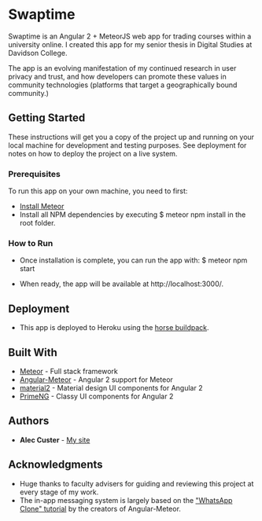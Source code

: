 # Swaptime

Swaptime is an Angular 2 + MeteorJS web app for trading courses within a university online.
I created this app for my senior thesis in Digital Studies at Davidson College.

The app is an evolving manifestation of my continued research in user privacy and trust, and how
developers can promote these values in community technologies (platforms that target a
geographically bound community.)

## Getting Started

These instructions will get you a copy of the project up and running on your local machine for development and testing purposes. See deployment for notes on how to deploy the project on a live system.

### Prerequisites

To run this app on your own machine, you need to first:
* [Install Meteor](https://www.meteor.com/install?__hstc=219992390.46c261644920ab8d7e8eca43b17981dc.1491235699484.1492813484389.1492878315108.6&__hssc=219992390.4.1492878315108&__hsfp=2214220125)
* Install all NPM dependencies by executing
$ meteor npm install
in the root folder.

### How to Run

* Once installation is complete, you can run the app with:
$ meteor npm start

* When ready, the app will be available at http://localhost:3000/.

## Deployment

* This app is deployed to Heroku using the [horse buildpack](https://github.com/AdmitHub/meteor-buildpack-horse).

## Built With

* [Meteor](https://www.meteor.com) - Full stack framework
* [Angular-Meteor](https://angular-meteor.com) - Angular 2 support for Meteor
* [material2](https://github.com/angular/material2) - Material design UI components for Angular 2
* [PrimeNG](https://www.primefaces.org/primeng/) - Classy UI components for Angular 2

## Authors

* **Alec Custer** - [My site](www.alechemy.org)

## Acknowledgments

* Huge thanks to faculty advisers for guiding and reviewing this project at every stage of my work.
* The in-app messaging system is largely based on the ["WhatsApp Clone" tutorial](https://github.com/Urigo/Ionic2-MeteorCLI-WhatsApp) by the creators of Angular-Meteor.
